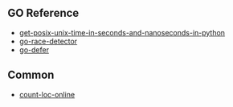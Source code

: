 ## GO Reference
* [get-posix-unix-time-in-seconds-and-nanoseconds-in-python](https://stackoverflow.com/questions/2394485/get-posix-unix-time-in-seconds-and-nanoseconds-in-python)
* [go-race-detector](https://golang.org/doc/articles/race_detector.html)
* [go-defer](https://stackoverflow.com/questions/52718143/is-golang-defer-statement-execute-before-or-after-return-statement)
## Common
* [count-loc-online](https://codetabs.com/count-loc/count-loc-online.html)
